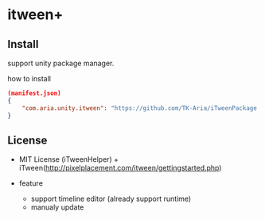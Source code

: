 # itween+

## Install
support unity package manager.

how to install
```manifest.json
(manifest.json)
{
    "com.aria.unity.itween": "https://github.com/TK-Aria/iTweenPackage.git" 
} 
```

## License
- MIT License (iTweenHelper) + iTween(http://pixelplacement.com/itween/gettingstarted.php)


- feature
  - support timeline editor (already support runtime)
  - manualy update
